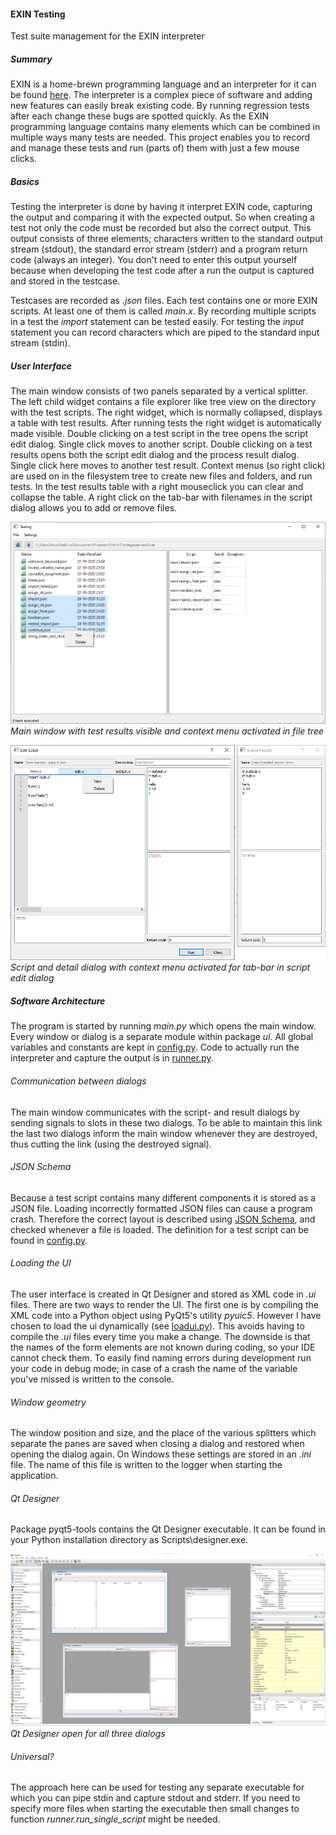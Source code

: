 #### EXIN Testing
Test suite management for the EXIN interpreter
##### Summary
EXIN is a home-brewn programming language and an interpreter for it can be found 
[here](https://github.com/erikdelange/EXIN-AST-The-Experimental-Interpreter).
The interpreter is a complex piece of software and adding new features can easily break existing code. By running 
regression tests after each change these bugs are spotted quickly. As the EXIN programming language contains many 
elements which can be combined in multiple ways many tests are needed. This project enables you to record and manage 
these tests and run (parts of) them with just a few mouse clicks.

##### Basics
Testing the interpreter is done by having it interpret EXIN code, capturing the output and comparing it with the 
expected output. So when creating a test not only the code must be recorded but also the correct output. 
This output consists of three elements; characters written to the standard output stream (stdout), the standard error 
stream (stderr) and a program return code (always an integer). You don't need to enter this output yourself because when 
developing the test code after a run the output is captured and stored in the testcase.

Testcases are recorded as *.json* files. Each test contains one or more EXIN scripts. At least one of them is called 
*main.x*. By recording multiple scripts in a test the *import* statement can be tested easily. For testing the *input* 
statement you can record characters which are piped to the standard input stream (stdin).

##### User Interface
The main window consists of two panels separated by a vertical splitter. The left child widget contains a file explorer 
like tree view on the directory with the test scripts. The right widget, which is normally collapsed, displays a table 
with test results. After running tests the right widget is automatically made visible. 
Double clicking on a test script in the tree opens the script edit dialog. Single click moves to another script.
Double clicking on a test results opens both the script edit dialog and the process result dialog. Single click here 
moves to another test result.
Context menus (so right click) are used on in the filesystem tree to create new files and folders, and run tests.
In the test results table with a right mouseclick you can clear and collapse the table. 
A right click on the tab-bar with filenames in the script dialog allows you to add or remove files.

![Main Window](/mainwindow.png)
*Main window with test results visible and context menu activated in file tree*

![Script and Result Dialog](/dialog.png)
*Script and detail dialog with context menu activated for tab-bar in script edit dialog*

##### Software Architecture
The program is started by running *main.py* which opens the main window. Every window or dialog is a separate module 
within package *ui*. All global variables and constants are kept in [config.py](/code/config.py). Code to actually run 
the interpreter and capture the output is in [runner.py](/code/runner.py). 

###### Communication between dialogs
The main window communicates with the script- and result dialogs by sending signals to slots in these two dialogs. To 
be able to maintain this link the last two dialogs inform the main window whenever they are destroyed, thus cutting
the link (using the destroyed signal). 

###### JSON Schema
Because a test script contains many different components it is stored as a JSON file. Loading incorrectly formatted 
JSON files can cause a program crash. Therefore the correct layout is described using 
[JSON Schema](https://json-schema.org/), and checked whenever a file is  loaded. The definition for a test 
script can be found in [config.py](/code/config.py).

###### Loading the UI
The user interface is created in Qt Designer and stored as XML code in *.ui* files. There are two ways to render 
the UI. The first one is by compiling the XML code into a Python object using PyQt5's utility *pyuic5*.
However I have chosen to load the ui dynamically (see [loadui.py](/code/ui/loadui.py)). This avoids having to compile 
the *.ui* files  every time you make a change. The downside is that the names of the form elements are not known during 
coding, so your IDE cannot check them. To easily find naming errors during development run your code in debug mode; in 
case of a crash the name of the variable you've missed is written to the console. 

###### Window geometry
The window position and size, and the place of the various splitters which separate the panes are saved when
closing a dialog and restored when opening the dialog again. On Windows these settings are stored in an *.ini* file. 
The name of this file is written to the logger when starting the application.  

###### Qt Designer
Package pyqt5-tools contains the Qt Designer executable. It can be found in your Python installation directory 
as Scripts\designer.exe.

![Qt Desginer](/qtdesigner.png)
*Qt Designer open for all three dialogs*

###### Universal?
The approach here can be used for testing any separate executable for which you can pipe stdin and capture stdout and 
stderr. If you need to specify more files when starting the executable then small changes to 
function *runner.run_single_script* might be needed.
